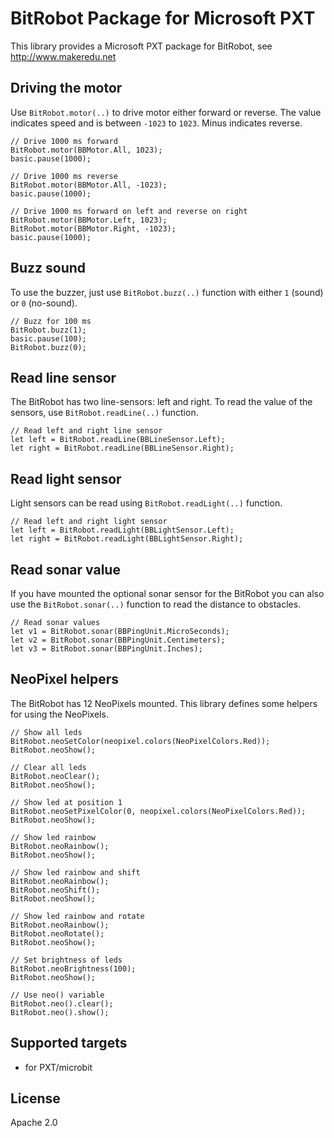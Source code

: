 # BitRobot Package for Microsoft PXT

This library provides a Microsoft PXT package for BitRobot, see http://www.makeredu.net


## Driving the motor

Use `BitRobot.motor(..)` to drive motor either forward or reverse. The value
indicates speed and is between `-1023` to `1023`. Minus indicates reverse.

```blocks
// Drive 1000 ms forward
BitRobot.motor(BBMotor.All, 1023);
basic.pause(1000);

// Drive 1000 ms reverse
BitRobot.motor(BBMotor.All, -1023);
basic.pause(1000);

// Drive 1000 ms forward on left and reverse on right
BitRobot.motor(BBMotor.Left, 1023);
BitRobot.motor(BBMotor.Right, -1023);
basic.pause(1000);
```

## Buzz sound

To use the buzzer, just use `BitRobot.buzz(..)` function with either `1`
(sound) or `0` (no-sound).

```blocks
// Buzz for 100 ms
BitRobot.buzz(1);
basic.pause(100);
BitRobot.buzz(0);
```

## Read line sensor

The BitRobot has two line-sensors: left and right. To read the value of the
sensors, use `BitRobot.readLine(..)` function.

```blocks
// Read left and right line sensor
let left = BitRobot.readLine(BBLineSensor.Left);
let right = BitRobot.readLine(BBLineSensor.Right);
```

## Read light sensor

Light sensors can be read using `BitRobot.readLight(..)` function.

```blocks
// Read left and right light sensor
let left = BitRobot.readLight(BBLightSensor.Left);
let right = BitRobot.readLight(BBLightSensor.Right);
```

## Read sonar value

If you have mounted the optional sonar sensor for the BitRobot you can
also use the `BitRobot.sonar(..)` function to read the distance to obstacles.

```blocks
// Read sonar values
let v1 = BitRobot.sonar(BBPingUnit.MicroSeconds);
let v2 = BitRobot.sonar(BBPingUnit.Centimeters);
let v3 = BitRobot.sonar(BBPingUnit.Inches);
```

## NeoPixel helpers

The BitRobot has 12 NeoPixels mounted. This library defines some helpers
for using the NeoPixels.

```blocks
// Show all leds
BitRobot.neoSetColor(neopixel.colors(NeoPixelColors.Red));
BitRobot.neoShow();

// Clear all leds
BitRobot.neoClear();
BitRobot.neoShow();

// Show led at position 1
BitRobot.neoSetPixelColor(0, neopixel.colors(NeoPixelColors.Red));
BitRobot.neoShow();

// Show led rainbow
BitRobot.neoRainbow();
BitRobot.neoShow();

// Show led rainbow and shift
BitRobot.neoRainbow();
BitRobot.neoShift();
BitRobot.neoShow();

// Show led rainbow and rotate
BitRobot.neoRainbow();
BitRobot.neoRotate();
BitRobot.neoShow();

// Set brightness of leds
BitRobot.neoBrightness(100);
BitRobot.neoShow();

// Use neo() variable
BitRobot.neo().clear();
BitRobot.neo().show();
```

## Supported targets

* for PXT/microbit

## License

Apache 2.0
